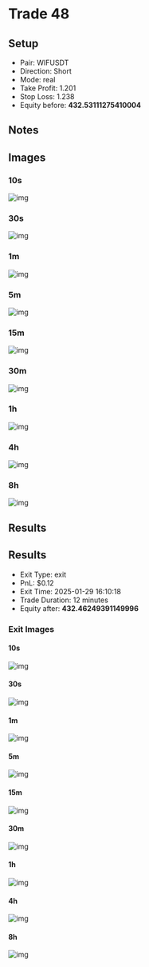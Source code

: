# Trade 48

## Setup
- Pair: WIFUSDT
- Direction: Short
- Mode: real
- Take Profit: 1.201
- Stop Loss: 1.238
- Equity before: **432.53111275410004**

## Notes
<!-- Add trade notes here -->

## Images
### 10s
![img](images/10s_entry.png)

### 30s
![img](images/30s_entry.png)

### 1m
![img](images/1m_entry.png)

### 5m
![img](images/5m_entry.png)

### 15m
![img](images/15m_entry.png)

### 30m
![img](images/30m_entry.png)

### 1h
![img](images/1h_entry.png)

### 4h
![img](images/4h_entry.png)

### 8h
![img](images/8h_entry.png)



## Results

## Results
- Exit Type: exit
- PnL: $0.12
- Exit Time: 2025-01-29 16:10:18
- Trade Duration: 12 minutes
- Equity after: **432.46249391149996**

### Exit Images
#### 10s
![img](images/10s_exit.png)

#### 30s
![img](images/30s_exit.png)

#### 1m
![img](images/1m_exit.png)

#### 5m
![img](images/5m_exit.png)

#### 15m
![img](images/15m_exit.png)

#### 30m
![img](images/30m_exit.png)

#### 1h
![img](images/1h_exit.png)

#### 4h
![img](images/4h_exit.png)

#### 8h
![img](images/8h_exit.png)


